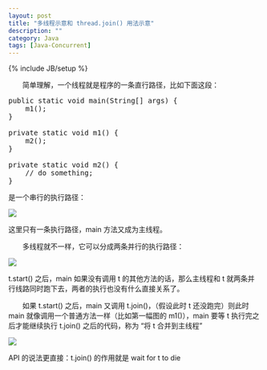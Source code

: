 ```yaml
---
layout: post
title: "多线程示意和 thread.join() 用法示意"
description: ""
category: Java
tags: [Java-Concurrent]
---
```

{% include JB/setup %}

　　简单理解，一个线程就是程序的一条直行路径，比如下面这段：

<pre class="prettyprint linenums">
public static void main(String[] args) {
	m1();
}

private static void m1() {
	m2();
}

private static void m2() {
	// do something;
}
</pre>

是一个串行的执行路径：

![](https://ujdazg.bn1303.livefilestore.com/y2pfMP5HbP9kDZ1xA3Rf7Yz9oMLfk-qwnkuijo7WHIQa-6wRJwoU4bffQxDA-3B5S2luAJyv3GnVg19j44C3Q9OEwZUmuVw1Zg81W1Ezwpl3Ek/Image1.png?psid=1)

这里只有一条执行路径，main 方法又成为主线程。

　　多线程就不一样，它可以分成两条并行的执行路径：

![](https://ujdazg.bn1302.livefilestore.com/y2pBt2dYt29Lm69WtU08bONGr0eZV8ls18Dzg-W1t6ZcOkT-sTUmu8ZYGbPGAFa1IJMED_OsWT4fXFuPZSWQ59u7VAhIUT2tRfMDPHJnY5Gqnw/Image2.png?psid=1)

t.start() 之后，main 如果没有调用 t 的其他方法的话，那么主线程和 t 就两条并行线路同时跑下去，两者的执行也没有什么直接关系了。


　　如果 t.start() 之后，main 又调用 t.join()，（假设此时 t 还没跑完）则此时 main 就像调用一个普通方法一样（比如第一幅图的 m1()），main 要等 t 执行完之后才能继续执行 t.join() 之后的代码，称为 “将 t 合并到主线程”

![](https://ujdazg.bn1302.livefilestore.com/y2p7waBXhXTSB9CPi4BuTCLSYpRI7BtQPErG5yUVMJY4rDrL-YDN98WD6_6gxKX749P1HKsD7dRU6XqVzqtYt2X6uEF9Mk4NE7CuZhn6Nq0vKs/Image3.png?psid=1)

API 的说法更直接：t.join() 的作用就是 wait for t to die
